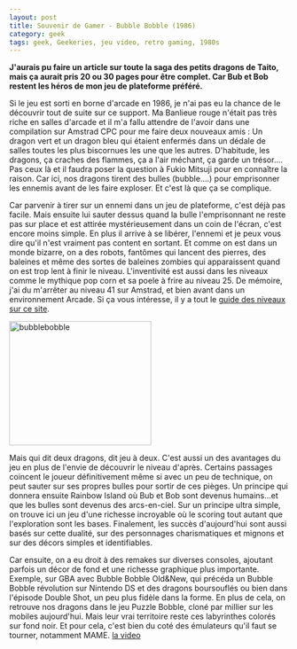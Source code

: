 ```yaml
---
layout: post
title: Souvenir de Gamer - Bubble Bobble (1986)
category: geek
tags: geek, Geekeries, jeu video, retro gaming, 1980s
---
```

**J'aurais pu faire un article sur toute la saga des petits dragons de Taito, mais ça aurait pris 20 ou 30 pages pour être complet. Car Bub et Bob restent les héros de mon jeu de plateforme préféré.**

Si le jeu est sorti en borne d'arcade en 1986, je n'ai pas eu la chance de le découvrir tout de suite sur ce support. Ma Banlieue rouge n'était pas très riche en salles d'arcade et il m'a fallu attendre de l'avoir dans une compilation sur Amstrad CPC pour me faire deux nouveaux amis : Un dragon vert et un dragon bleu qui étaient enfermés dans un dédale de salles toutes les plus biscornues les une que les autres. D'habitude, les dragons, ça craches des flammes, ça a l'air méchant, ça garde un trésor.... Pas ceux là et il faudra poser la question à Fukio Mitsuji pour en connaître la raison. Car ici, nos dragons tirent des bulles (bubble....) pour emprisonner les ennemis avant de les faire exploser. Et c'est là que ça se complique.

Car parvenir à tirer sur un ennemi dans un jeu de plateforme, c'est déjà pas facile. Mais ensuite lui sauter dessus quand la bulle l'emprisonnant ne reste pas sur place et est attirée mystérieusement dans un coin de l'écran, c'est encore moins simple. En plus il arrive à se libérer, l'ennemi et je peux vous dire qu'il n'est vraiment pas content en sortant. Et comme on est dans un monde bizarre, on a des robots, fantômes qui lancent des pierres, des baleines et même des sortes de baleines zombies qui apparaissent quand on est trop lent à finir le niveau. L'inventivité est aussi dans les niveaux comme le mythique pop corn et sa poele à frire au niveau 25. De mémoire, j'ai du m'arrêter au niveau 41 sur Amstrad, et bien avant dans un environnement Arcade. Si ça vous intéresse, il y a tout le <a href="http://www.adamdawes.com/retrogaming/bbguide/">guide des niveaux sur ce site</a>.

<img class="alignnone size-full wp-image-133" src="https://cheziceman.files.wordpress.com/2016/01/bubblebobble.png" alt="bubblebobble" width="256" height="224" />

Mais qui dit deux dragons, dit jeu à deux. C'est aussi un des avantages du jeu en plus de l'envie de découvrir le niveau d'après. Certains passages coincent le joueur définitivement même si avec un peu de technique, on peut sauter sur ses propres bulles pour sortir de ces pièges. Un principe qui donnera ensuite Rainbow Island où Bub et Bob sont devenus humains...et que les bulles sont devenus des arcs-en-ciel. Sur un principe ultra simple, on trouve ici un jeu d'une richesse incroyable où le scoring tout autant que l'exploration sont les bases. Finalement, les succès d'aujourd'hui sont aussi basés sur cette dualité, sur des personnages charismatiques et mignons et sur des décors simples et identifiables.

Car ensuite, on a eu droit à des remakes sur diverses consoles, ajoutant parfois un décor de fond et une richesse graphique plus importante. Exemple, sur GBA avec Bubble Bobble Old&amp;New, qui précéda un Bubble Bobble révolution sur Nintendo DS et des dragons boursouflés ou bien dans l'épisode Double Shot, un peu plus fidèle dans la forme. En plus de cela, on retrouve nos dragons dans le jeu Puzzle Bobble, cloné par millier sur les mobiles aujourd'hui. Mais leur vrai territoire reste ces labyrinthes colorés sur fond noir. Et pour cela, c'est bien du coté des émulateurs qu'il faut se tourner, notamment MAME.
[la video](https://www.youtube.com/watch?v=BuXOSBb4hQw)


